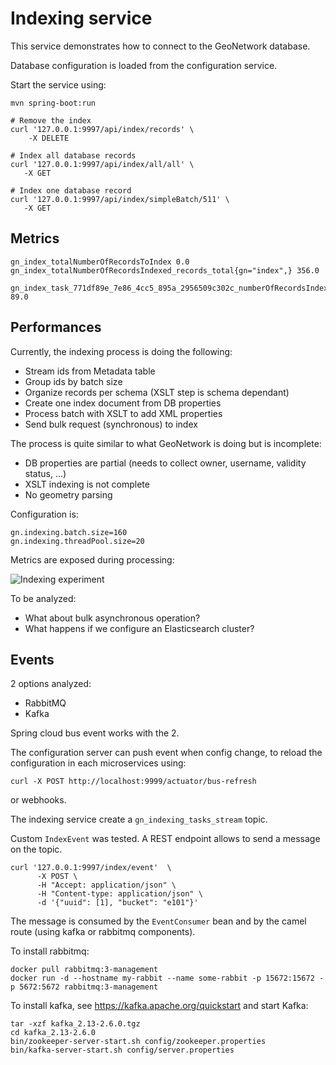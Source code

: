 # Indexing service

This service demonstrates how to connect to the GeoNetwork database.

Database configuration is loaded from the configuration service.

Start the service using:
```
mvn spring-boot:run
```


```shell script
# Remove the index
curl '127.0.0.1:9997/api/index/records' \
    -X DELETE 

# Index all database records
curl '127.0.0.1:9997/api/index/all/all' \
   -X GET 

# Index one database record
curl '127.0.0.1:9997/api/index/simpleBatch/511' \
   -X GET 
```



## Metrics

```
gn_index_totalNumberOfRecordsToIndex 0.0
gn_index_totalNumberOfRecordsIndexed_records_total{gn="index",} 356.0

gn_index_task_771df89e_7e86_4cc5_895a_2956509c302c_numberOfRecordsIndexed_records_total{gn="index",} 89.0
```

## Performances

Currently, the indexing process is doing the following:
* Stream ids from Metadata table
* Group ids by batch size 
* Organize records per schema (XSLT step is schema dependant)
* Create one index document from DB properties
* Process batch with XSLT to add XML properties
* Send bulk request (synchronous) to index

The process is quite similar to what GeoNetwork is doing but is incomplete:
* DB properties are partial (needs to collect owner, username, validity status, ...)
* XSLT indexing is not complete
* No geometry parsing

Configuration is:

```properties
gn.indexing.batch.size=160
gn.indexing.threadPool.size=20
```

Metrics are exposed during processing: 

![Indexing experiment](../../../doc/img/indexing-experiment.png)

To be analyzed:
* What about bulk asynchronous operation?
* What happens if we configure an Elasticsearch cluster?



## Events

2 options analyzed:
* RabbitMQ
* Kafka

Spring cloud bus event works with the 2.

The configuration server can push event when config change, to reload the configuration in each microservices using:
```shell script
curl -X POST http://localhost:9999/actuator/bus-refresh
```
or webhooks.

The indexing service create a `gn_indexing_tasks_stream` topic. 

Custom `IndexEvent` was tested. A REST endpoint allows to send a message on the topic.

```shell script
curl '127.0.0.1:9997/index/event'  \
      -X POST \
      -H "Accept: application/json" \
      -H "Content-type: application/json" \
      -d '{"uuid": [1], "bucket": "e101"}'
```

The message is consumed by the `EventConsumer` bean and by the camel route (using kafka or rabbitmq components).


To install rabbitmq:

```shell script
docker pull rabbitmq:3-management
docker run -d --hostname my-rabbit --name some-rabbit -p 15672:15672 -p 5672:5672 rabbitmq:3-management
```

To install kafka, see https://kafka.apache.org/quickstart and start Kafka:

```shell script
tar -xzf kafka_2.13-2.6.0.tgz
cd kafka_2.13-2.6.0
bin/zookeeper-server-start.sh config/zookeeper.properties
bin/kafka-server-start.sh config/server.properties
```
